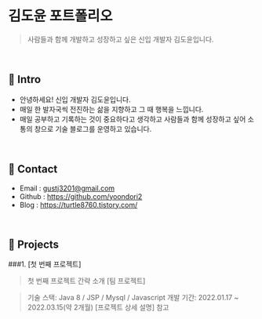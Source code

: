 # 김도윤 포트폴리오 
>사람들과 함께 개발하고 성장하고 싶은 신입 개발자 김도윤입니다.

</br>

## 📌 Intro
- 안녕하세요! 신입 개발자 김도윤입니다. 
- 매일 한 발자국씩 전진하는 삶을 지향하고 그 때 행복을 느낍니다.
- 매일 공부하고 기록하는 것이 중요하다고 생각하고 사람들과 함께 성장하고 싶어 
  소통의 창으로 기술 블로그를 운영하고 있습니다. 

</br>

## 📌 Contact
- Email    : gustj3201@gmail.com
- Github   : https://github.com/yoondori2
- Blog     : https://turtle8760.tistory.com/

</br>

## 📌 Projects
###1. [첫 번째 프로젝트]
> 첫 번째 프로젝트 간략 소개 [팀 프로젝트]

> 기술 스택: 
> Java 8 / JSP / Mysql / Javascript
> 개발 기간: 2022.01.17 ~ 2022.03.15(약 2개월)
> [프로젝트 상세 설명] 참고 
